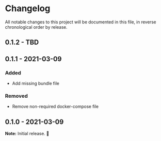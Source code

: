 
# Changelog

All notable changes to this project will be documented in this file, in reverse chronological order by release.

## 0.1.2 - TBD

## 0.1.1 - 2021-03-09

### Added

- Add missing bundle file

###  Removed

- Remove non-required docker-compose file

## 0.1.0 - 2021-03-09

**Note:** Initial release. :rocket:
